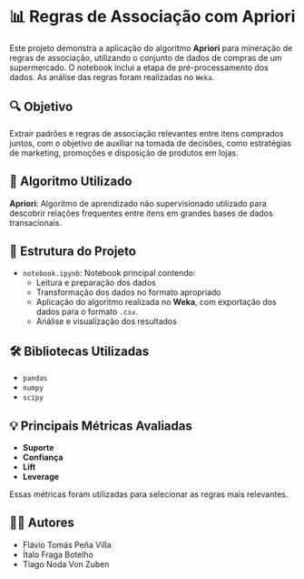 # 📊 Regras de Associação com Apriori

Este projeto demonstra a aplicação do algoritmo **Apriori** para mineração de regras de associação, utilizando o conjunto de dados de compras de um supermercado. O notebook inclui a etapa de pré-processamento dos dados. As análise das regras foram realizadas no `Weka`.

## 🔍 Objetivo

Extrair padrões e regras de associação relevantes entre itens comprados juntos, com o objetivo de auxiliar na tomada de decisões, como estratégias de marketing, promoções e disposição de produtos em lojas.

## 🧠 Algoritmo Utilizado

**Apriori**: Algoritmo de aprendizado não supervisionado utilizado para descobrir relações frequentes entre itens em grandes bases de dados transacionais.

## 📂 Estrutura do Projeto

- `notebook.ipynb`: Notebook principal contendo:
  - Leitura e preparação dos dados
  - Transformação dos dados no formato apropriado
  - Aplicação do algoritmo realizada no **Weka**, com exportação dos dados para o formato `.csv`.
  - Análise e visualização dos resultados

## 🛠️ Bibliotecas Utilizadas

- `pandas`
- `numpy`
- `scipy`

## 💡 Principais Métricas Avaliadas

- **Suporte**
- **Confiança**
- **Lift**
- **Leverage**

Essas métricas foram utilizadas para selecionar as regras mais relevantes.

## 👨‍💻 Autores

- Flávio Tomás Peña Villa
- Ítalo Fraga Botelho
- Tiago Noda Von Zuben
